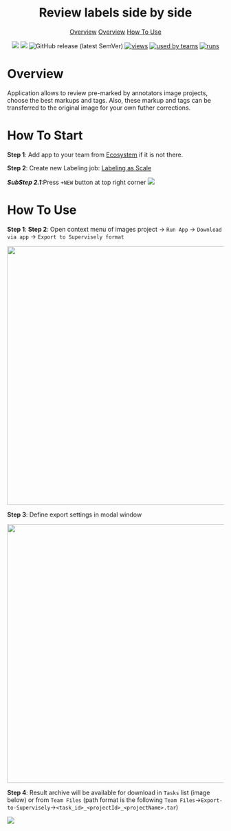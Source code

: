 <div align="center" markdown>
<img src=""/>

# Review labels side by side

<p align="center">
  <a href="#Overview">Overview</a>
  <a href="#How-To-Start">Overview</a>
  <a href="#How-To-Use">How To Use</a>
</p>


[![](https://img.shields.io/badge/supervisely-ecosystem-brightgreen)](https://ecosystem.supervise.ly/apps/supervisely-ecosystem/review-labels-side-by-side)
[![](https://img.shields.io/badge/slack-chat-green.svg?logo=slack)](https://supervise.ly/slack)
![GitHub release (latest SemVer)](https://img.shields.io/github/v/release/supervisely-ecosystem/review-labels-side-by-side)
[![views](https://app.supervise.ly/public/api/v3/ecosystem.counters?repo=supervisely-ecosystem/review-labels-side-by-side&counter=views&label=views)](https://supervise.ly)
[![used by teams](https://app.supervise.ly/public/api/v3/ecosystem.counters?repo=supervisely-ecosystem/review-labels-side-by-side&counter=downloads&label=used%20by%20teams)](https://supervise.ly)
[![runs](https://app.supervise.ly/public/api/v3/ecosystem.counters?repo=supervisely-ecosystem/review-labels-side-by-side&counter=runs&label=runs)](https://supervise.ly)

</div>

# Overview
Application allows to review pre-marked by annotators image projects, choose the best markups and tags. Also, these markup and tags can be transferred to the original image for your own futher corrections.

# How To Start

**Step 1**: Add app to your team from [Ecosystem](https://ecosystem.supervise.ly/apps/review-labels-side-by-side) if it is not there.

**Step 2**: Create new Labeling job: [Labeling as Scale](https://ecosystem.supervise.ly/labeling/jobs/list)

***SubStep 2.1***:Press `+NEW` button at top right corner
<img src="https://i.imgur.com/zyAQkYZ.png"/>



# How To Use

**Step 1**: 
**Step 2**: Open context menu of images project -> `Run App` -> `Download via app` -> `Export to Supervisely format` 

<img src="https://i.imgur.com/6JNfu3g.png" width="600px"/>

**Step 3**: Define export settings in modal window

<img src="https://i.imgur.com/jXSSOTW.png" width="600px">

**Step 4**: Result archive will be available for download in `Tasks` list (image below) or from `Team Files` (path format is the following `Team Files`->`Export-to-Supervisely`->`<task_id>_<projectId>_<projectName>.tar`)

<img src="https://i.imgur.com/QjFHRtx.png">
